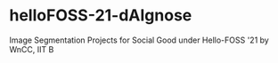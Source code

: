 # helloFOSS-21-dAIgnose
Image Segmentation Projects for Social Good under Hello-FOSS '21 by WnCC, IIT B
